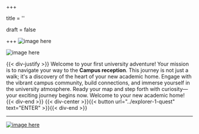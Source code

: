 +++

title = ''

draft = false

+++
![image here](../images/explorer-1.png#center)

![image here](../images/trail-1.png#center)

{{< div-justify >}}
Welcome to your first university adventure! Your mission is to navigate your way to the **Campus reception**. This journey is not just a walk; it's a discovery of the heart of your new academic home. Engage with the vibrant campus community, build connections, and immerse yourself in the university atmosphere. Ready your map and step forth with curiosity—your exciting journey begins now. Welcome to your new academic home!
{{< div-end >}}
{{< div-center >}}{{< button url="../explorer-1-quest" text="ENTER" >}}{{< div-end >}}

___


[![image here](../images/lost-icon.png#center)](../lost)